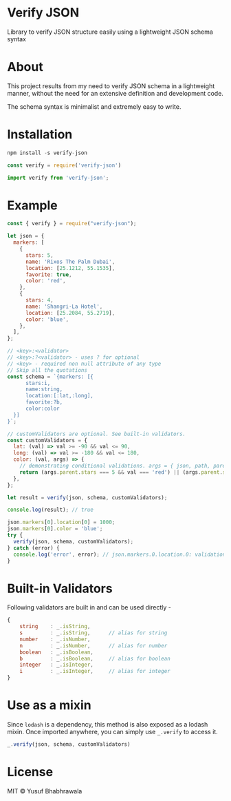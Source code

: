 # Verify JSON

Library to verify JSON structure easily using a lightweight JSON schema syntax

# About

This project results from my need to verify JSON schema in a lightweight manner, without the need for an extensive definition and development code.

The schema syntax is minimalist and extremely easy to write.

# Installation

```JavaScript
npm install -s verify-json

const verify = require('verify-json')

import verify from 'verify-json';
```

# Example

```JavaScript
const { verify } = require("verify-json");

let json = {
  markers: [
    {
      stars: 5,
      name: 'Rixos The Palm Dubai',
      location: [25.1212, 55.1535],
      favorite: true,
      color: 'red',
    },
    {
      stars: 4,
      name: 'Shangri-La Hotel',
      location: [25.2084, 55.2719],
      color: 'blue',
    },
  ],
};

// <key>:<validator>
// <key>:?<validator> - uses ? for optional
// <key> - required non null attribute of any type
// Skip all the quotations
const schema = `{markers: [{
      stars:i,
      name:string,
      location:[:lat,:long],
      favorite:?b,
      color:color
  }]
}`;

// customValidators are optional. See built-in validators.
const customValidators = {
  lat: (val) => val >= -90 && val <= 90,
  long: (val) => val >= -180 && val <= 180,
  color: (val, args) => {
    // demonstrating conditional validations. args = { json, path, parent }
    return (args.parent.stars === 5 && val === 'red') || (args.parent.stars === 4 && val === 'blue');
  },
};

let result = verify(json, schema, customValidators);

console.log(result); // true

json.markers[0].location[0] = 1000;
json.markers[0].color = 'blue';
try {
  verify(json, schema, customValidators);
} catch (error) {
  console.log('error', error); // json.markers.0.location.0: validation failed, json.markers.0.color: validation failed
}


```

# Built-in Validators

Following validators are built in and can be used directly -

```JavaScript
{
    string    : _.isString,
    s         : _.isString,      // alias for string
    number    : _.isNumber,
    n         : _.isNumber,      // alias for number
    boolean   : _.isBoolean,
    b         : _.isBoolean,     // alias for boolean
    integer   : _.isInteger,
    i         : _.isInteger,     // alias for integer
}

```

# Use as a mixin

Since `lodash` is a dependency, this method is also exposed as a lodash mixin. Once imported anywhere, you can simply use `_.verify` to access it.

```JavaScript
_.verify(json, schema, customValidators)
```

# License

MIT © Yusuf Bhabhrawala
